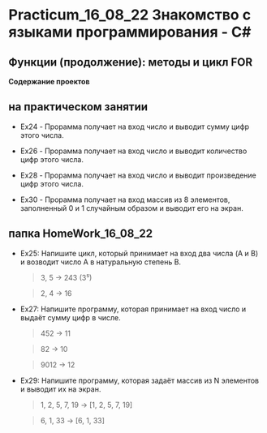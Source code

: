 # Practicum_16_08_22  Знакомство с языками программирования - С#

## Функции (продолжение): методы и цикл FOR

**Cодержание  проектов**

## на практическом занятии

+ Ex24 - Прорамма получает на вход число и выводит сумму цифр этого числа.

+ Ex26 - Прорамма получает на вход число и выводит количество цифр этого числа.

+ Ex28 - Прорамма получает на вход число и выводит произведение цифр этого числа.

+ Ex30 - Прорамма получает на вход массив из 8 элементов, заполненный 0 и 1 случайным образом и выводит его на экран.

## папка HomeWork_16_08_22

+ Ex25: Напишите цикл, который принимает на вход два числа (A и B) и возводит число A в натуральную степень B.

   >3, 5 -> 243 (3⁵)

   >2, 4 -> 16

+ Ex27: Напишите программу, которая принимает на вход число и выдаёт сумму цифр в числе.

    >452 -> 11

    >82 -> 10

    >9012 -> 12

+ Ex29: Напишите программу, которая задаёт массив из N элементов и выводит их на экран.

    >1, 2, 5, 7, 19 -> [1, 2, 5, 7, 19]

    >6, 1, 33 -> [6, 1, 33]

